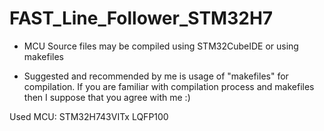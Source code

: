 # FAST_Line_Follower_STM32H7
* MCU Source files may be compiled using STM32CubeIDE or using makefiles

* Suggested and recommended by me is usage of "makefiles" for compilation. If you are familiar with compilation process and makefiles then I suppose that you agree with me :)


Used MCU: STM32H743VITx
LQFP100
